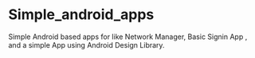 # Simple_android_apps
Simple Android based apps for like Network Manager, Basic Signin App , and a simple App using Android Design Library. 
